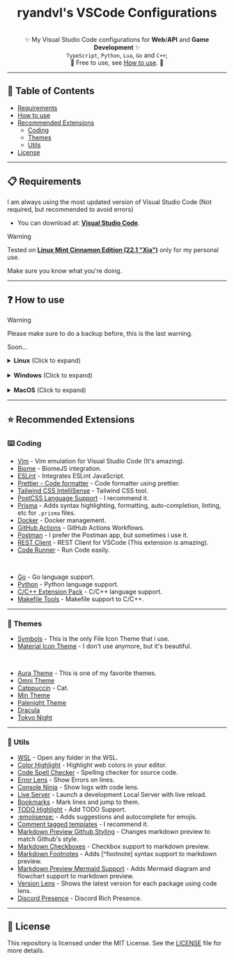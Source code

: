 <h1 align="center">ryandvl's VSCode Configurations</h1>

<p align="center">
  <br/>
  ✨ My Visual Studio Code configurations for <strong>Web</strong>/<strong>API</strong> and <strong>Game Development</strong> ✨
  <br/>
  <code>TypeScript</code>, <code>Python</code>, <code>Lua</code>, <code>Go</code> and <code>C++</code>;
  <br/>
  💜 Free to use, see <a href="#-how-to-use">How to use</a>. 💜
</p>

---

## 📑 Table of Contents
- [Requirements](#-requirements)
- [How to use](#-how-to-use)
- [Recommended Extensions](#-recommended-extensions)
  - [Coding](#️-coding)
  - [Themes](#-themes)
  - [Utils](#-utils)
- [License](#-license)

---

## 📋 Requirements

I am always using the most updated version of Visual Studio Code (Not required, but recommended to avoid errors)
- You can download at: **[Visual Studio Code](https://code.visualstudio.com/)**.

> [!WARNING]
> Tested on **[Linux Mint Cinnamon Edition (22.1 "Xia")](https://linuxmint.com/edition.php?id=319)** only for my personal use.
>
> Make sure you know what you're doing.

---

## ❓ How to use

> [!WARNING]
> Please make sure to do a backup before, this is the last warning.

Soon...
<br/>

<details>
<summary><strong>Linux</strong> (Click to expand)</summary>
</details>
<br/>
<details>
<summary><strong>Windows</strong> (Click to expand)</summary>
</details>
<br/>
<details>
<summary><strong>MacOS</strong> (Click to expand)</summary>
</details>

---

## ⭐ Recommended Extensions

### ⌨️ Coding

- [Vim](https://marketplace.visualstudio.com/items?itemName=vscodevim.vim) - Vim emulation for Visual Studio Code (It's amazing).
- [Biome](https://marketplace.visualstudio.com/items?itemName=biomejs.biome) - BiomeJS integration.
- [ESLint](https://marketplace.visualstudio.com/items?itemName=dbaeumer.vscode-eslint) - Integrates ESLint JavaScript.
- [Prettier - Code formatter](https://marketplace.visualstudio.com/items?itemName=esbenp.prettier-vscode) - Code formatter using prettier.
- [Tailwind CSS IntelliSense](https://marketplace.visualstudio.com/items?itemName=bradlc.vscode-tailwindcss) - Tailwind CSS tool.
- [PostCSS Language Support](https://marketplace.visualstudio.com/items?itemName=csstools.postcss) - I recommend it.
- [Prisma](https://marketplace.visualstudio.com/items?itemName=Prisma.prisma) - Adds syntax highlighting, formatting, auto-completion, linting, etc for `.prisma` files.
- [Docker](https://marketplace.visualstudio.com/items?itemName=ms-azuretools.vscode-docker) - Docker management.
- [GitHub Actions](https://marketplace.visualstudio.com/items?itemName=github.vscode-github-actions) - GitHub Actions Workflows.
- [Postman](https://marketplace.visualstudio.com/items?itemName=Postman.postman-for-vscode) - I prefer the Postman app, but sometimes i use it.
- [REST Client](https://marketplace.visualstudio.com/items?itemName=humao.rest-client) - REST Client for VSCode (This extension is amazing).
- [Code Runner](https://marketplace.visualstudio.com/items?itemName=formulahendry.code-runner) - Run Code easily.

<br/>

- [Go](https://marketplace.visualstudio.com/items?itemName=golang.go) - Go language support.
- [Python](https://marketplace.visualstudio.com/items?itemName=ms-python.python) - Python language support.
- [C/C++ Extension Pack](https://marketplace.visualstudio.com/items?itemName=ms-vscode.cpptools-extension-pack) - C/C++ language support.
- [Makefile Tools](https://marketplace.visualstudio.com/items?itemName=ms-vscode.makefile-tools) - Makefile support to C/C++.

---

### 🎨 Themes

- [Symbols](https://marketplace.visualstudio.com/items?itemName=miguelsolorio.symbols) - This is the only File Icon Theme that i use.
- [Material Icon Theme](https://marketplace.visualstudio.com/items?itemName=miguelsolorio.symbols) - I don't use anymore, but it's beautiful.

<br/>

- [Aura Theme](https://marketplace.visualstudio.com/items?itemName=DaltonMenezes.aura-theme) - This is one of my favorite themes.
- [Omni Theme](https://marketplace.visualstudio.com/items?itemName=rocketseat.theme-omni)
- [Catppuccin](https://marketplace.visualstudio.com/items?itemName=Catppuccin.catppuccin-vsc) - Cat.
- [Min Theme](https://marketplace.visualstudio.com/items?itemName=miguelsolorio.min-theme)
- [Palenight Theme](https://marketplace.visualstudio.com/items?itemName=whizkydee.material-palenight-theme)
- [Dracula](https://marketplace.visualstudio.com/items?itemName=dracula-theme.theme-dracula)
- [Tokyo Night](https://marketplace.visualstudio.com/items?itemName=enkia.tokyo-night)

---

### 💯 Utils

- [WSL](https://marketplace.visualstudio.com/items?itemName=ms-vscode-remote.remote-wsl) - Open any folder in the WSL.
- [Color Highlight](https://marketplace.visualstudio.com/items?itemName=naumovs.color-highlight) - Highlight web colors in your editor.
- [Code Spell Checker](https://marketplace.visualstudio.com/items?itemName=streetsidesoftware.code-spell-checker) - Spelling checker for source code.
- [Error Lens](https://marketplace.visualstudio.com/items?itemName=usernamehw.errorlens) - Show Errors on lines.
- [Console Ninja](https://marketplace.visualstudio.com/items?itemName=WallabyJs.console-ninja) - Show logs with code lens.
- [Live Server](https://marketplace.visualstudio.com/items?itemName=ritwickdey.LiveServer) - Launch a development Local Server with live reload.
- [Bookmarks](https://marketplace.visualstudio.com/items?itemName=alefragnani.Bookmarks) - Mark lines and jump to them.
- [TODO Highlight](https://marketplace.visualstudio.com/items?itemName=wayou.vscode-todo-highlight) - Add TODO Support.
- [:emojisense:](https://marketplace.visualstudio.com/items?itemName=bierner.emojisense) - Adds suggestions and autocomplete for emojis.
- [Comment tagged templates](https://marketplace.visualstudio.com/items?itemName=bierner.comment-tagged-templates) - I recommend it.
- [Markdown Preview Github Styling](https://marketplace.visualstudio.com/items?itemName=bierner.markdown-preview-github-styles) - Changes markdown preview to match Github's style.
- [Markdown Checkboxes](https://marketplace.visualstudio.com/items?itemName=bierner.markdown-checkbox) - Checkbox support to markdown preview.
- [Markdown Footnotes](https://marketplace.visualstudio.com/items?itemName=bierner.markdown-footnotes) - Adds [\^footnote] syntax support to markdown preview.
- [Markdown Preview Mermaid Support](https://marketplace.visualstudio.com/items?itemName=bierner.markdown-mermaid) - Adds Mermaid diagram and flowchart support to markdown preview.
- [Version Lens](https://marketplace.visualstudio.com/items?itemName=pflannery.vscode-versionlens) - Shows the latest version for each package using code lens.
- [Discord Presence](https://marketplace.visualstudio.com/items?itemName=icrawl.discord-vscode) - Discord Rich Presence.

---

## 📝 License

This repository is licensed under the MIT License. See the [LICENSE](LICENSE) file for more details.

